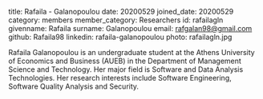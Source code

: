 

title: Rafaila - Galanopoulou 
date: 20200529
joined_date: 20200529
category: members
member_category: Researchers
id: rafailagln 
givenname: Rafaila 
surname: Galanopoulou 
email: rafgalan98@gmail.com 
github: Rafaila98 
linkedin: rafaila-galanopoulou 
photo: rafailagln.jpg
<p>
Rafaila Galanopoulou is an undergraduate student at the Athens University of Economics and Business (AUEB) in the Department of Management Science and Technology. Her major field is Software and Data Analysis Technologies. 
Her research interests include Software Engineering, Software Quality Analysis and Security. 
</p>
